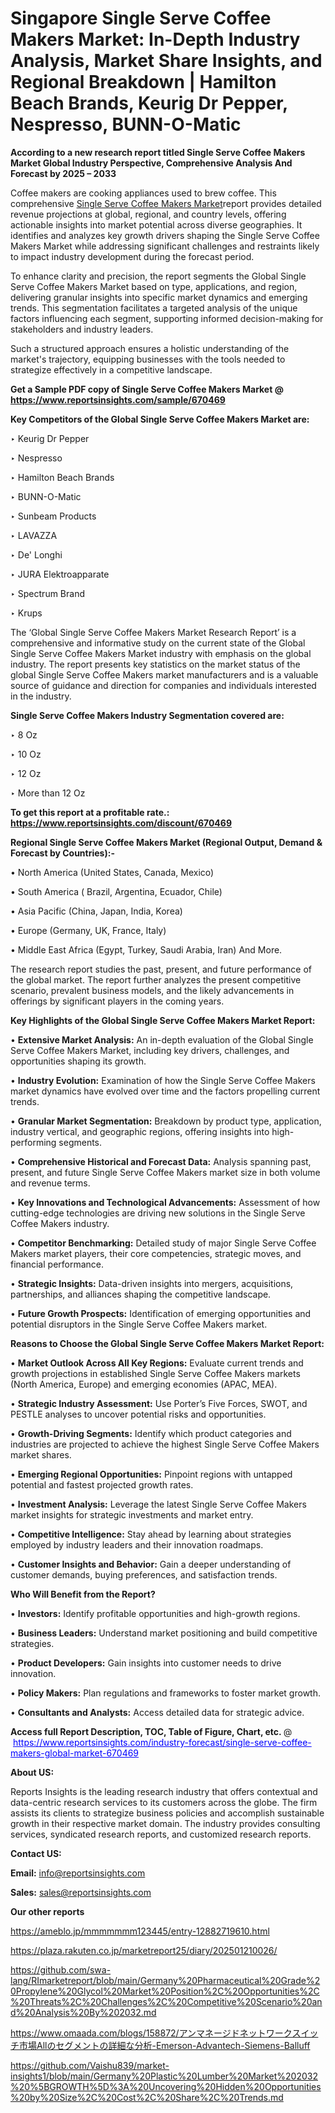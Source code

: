 # Singapore Single Serve Coffee Makers Market: In-Depth Industry Analysis, Market Share Insights, and Regional Breakdown | Hamilton Beach Brands, Keurig Dr Pepper, Nespresso, BUNN-O-Matic

<strong>According to a new research report titled Single Serve Coffee Makers Market Global Industry Perspective, Comprehensive Analysis And Forecast by 2025 – 2033</strong>

Coffee makers are cooking appliances used to brew coffee. This comprehensive <a href=https://www.reportsinsights.com/sample/670469>Single Serve Coffee Makers Market</a>report provides detailed revenue projections at global, regional, and country levels, offering actionable insights into market potential across diverse geographies. It identifies and analyzes key growth drivers shaping the Single Serve Coffee Makers Market while addressing significant challenges and restraints likely to impact industry development during the forecast period.

To enhance clarity and precision, the report segments the Global Single Serve Coffee Makers Market based on type, applications, and region, delivering granular insights into specific market dynamics and emerging trends. This segmentation facilitates a targeted analysis of the unique factors influencing each segment, supporting informed decision-making for stakeholders and industry leaders.

Such a structured approach ensures a holistic understanding of the market's trajectory, equipping businesses with the tools needed to strategize effectively in a competitive landscape.

<strong>Get a Sample PDF copy of Single Serve Coffee Makers Market </strong><strong>@<a href=https://www.reportsinsights.com/sample/670469 style=color:#0000ff;> https://www.reportsinsights.com/sample/670469</a></strong></font>

<strong>Key Competitors of the Global Single Serve Coffee Makers Market are:</strong>

‣ Keurig Dr Pepper

‣ Nespresso

‣ Hamilton Beach Brands

‣ BUNN-O-Matic

‣ Sunbeam Products

‣ LAVAZZA

‣ De&#39; Longhi

‣ JURA Elektroapparate

‣ Spectrum Brand

‣ Krups

The ‘Global Single Serve Coffee Makers Market Research Report’ is a comprehensive and informative study on the current state of the Global Single Serve Coffee Makers Market industry with emphasis on the global industry. The report presents key statistics on the market status of the global Single Serve Coffee Makers market manufacturers and is a valuable source of guidance and direction for companies and individuals interested in the industry.

<strong>Single Serve Coffee Makers Industry Segmentation covered are:</strong>

‣ 8 Oz

‣ 10 Oz

‣ 12 Oz

‣ More than 12 Oz

<strong>To get this report at a profitable rate.: <a href=https://www.reportsinsights.com/discount/670469 style=color:#0000ff;>https://www.reportsinsights.com/discount/670469</a></strong></font>

<strong>Regional Single Serve Coffee Makers Market (Regional Output, Demand &amp; Forecast by Countries):-</strong>

• North America (United States, Canada, Mexico)

• South America ( Brazil, Argentina, Ecuador, Chile)

• Asia Pacific (China, Japan, India, Korea)

• Europe (Germany, UK, France, Italy)

• Middle East Africa (Egypt, Turkey, Saudi Arabia, Iran) And More.

The research report studies the past, present, and future performance of the global market. The report further analyzes the present competitive scenario, prevalent business models, and the likely advancements in offerings by significant players in the coming years.

<strong>Key Highlights of the Global Single Serve Coffee Makers Market Report:</strong>

• <strong>Extensive Market Analysis:</strong> An in-depth evaluation of the Global Single Serve Coffee Makers Market, including key drivers, challenges, and opportunities shaping its growth.

• <strong>Industry Evolution:</strong> Examination of how the Single Serve Coffee Makers market dynamics have evolved over time and the factors propelling current trends.

• <strong>Granular Market Segmentation:</strong> Breakdown by product type, application, industry vertical, and geographic regions, offering insights into high-performing segments.

• <strong>Comprehensive Historical and Forecast Data:</strong> Analysis spanning past, present, and future Single Serve Coffee Makers market size in both volume and revenue terms.

• <strong>Key Innovations and Technological Advancements:</strong> Assessment of how cutting-edge technologies are driving new solutions in the Single Serve Coffee Makers industry.

• <strong>Competitor Benchmarking:</strong> Detailed study of major Single Serve Coffee Makers market players, their core competencies, strategic moves, and financial performance.

• <strong>Strategic Insights:</strong> Data-driven insights into mergers, acquisitions, partnerships, and alliances shaping the competitive landscape.

• <strong>Future Growth Prospects:</strong> Identification of emerging opportunities and potential disruptors in the Single Serve Coffee Makers market.

<strong>Reasons to Choose the Global Single Serve Coffee Makers Market Report:</strong>

• <strong>Market Outlook Across All Key Regions:</strong> Evaluate current trends and growth projections in established Single Serve Coffee Makers markets (North America, Europe) and emerging economies (APAC, MEA).

• <strong>Strategic Industry Assessment:</strong> Use Porter’s Five Forces, SWOT, and PESTLE analyses to uncover potential risks and opportunities.

• <strong>Growth-Driving Segments:</strong> Identify which product categories and industries are projected to achieve the highest Single Serve Coffee Makers market shares.

• <strong>Emerging Regional Opportunities:</strong> Pinpoint regions with untapped potential and fastest projected growth rates.

• <strong>Investment Analysis:</strong> Leverage the latest Single Serve Coffee Makers market insights for strategic investments and market entry.

• <strong>Competitive Intelligence:</strong> Stay ahead by learning about strategies employed by industry leaders and their innovation roadmaps.

• <strong>Customer Insights and Behavior:</strong> Gain a deeper understanding of customer demands, buying preferences, and satisfaction trends.

<strong>Who Will Benefit from the Report?</strong>

• <strong>Investors:</strong> Identify profitable opportunities and high-growth regions.

• <strong>Business Leaders:</strong> Understand market positioning and build competitive strategies.

• <strong>Product Developers:</strong> Gain insights into customer needs to drive innovation.

• <strong>Policy Makers:</strong> Plan regulations and frameworks to foster market growth.

• <strong>Consultants and Analysts:</strong> Access detailed data for strategic advice.
</ul>
<strong>Access full Report Description, TOC, Table of Figure, Chart, etc. </strong>@  <a href=https://www.reportsinsights.com/industry-forecast/single-serve-coffee-makers-global-market-670469 style=color:#0000ff;>https://www.reportsinsights.com/industry-forecast/single-serve-coffee-makers-global-market-670469</a></font>

<strong><strong>About US</strong>:</strong>

Reports Insights is the leading research industry that offers contextual and data-centric research services to its customers across the globe. The firm assists its clients to strategize business policies and accomplish sustainable growth in their respective market domain. The industry provides consulting services, syndicated research reports, and customized research reports.

<strong>Contact US:</strong>

<p class=""""><b>Email:</b> <a href=mailto:info@reportsinsights.com>info@reportsinsights.com</a></p>
<p class=""""><b>Sales:</b> <a href=mailto:sales@reportsinsights.com>sales@reportsinsights.com</a></p>

<strong>Our other reports</strong>

<a href=https://ameblo.jp/mmmmmmm123445/entry-12882719610.html>https://ameblo.jp/mmmmmmm123445/entry-12882719610.html</a>

<a href=https://plaza.rakuten.co.jp/marketreport25/diary/202501210026/>https://plaza.rakuten.co.jp/marketreport25/diary/202501210026/</a>

<a href=https://github.com/swa-lang/RImarketreport/blob/main/Germany%20Pharmaceutical%20Grade%20Propylene%20Glycol%20Market%20Position%2C%20Opportunities%2C%20Threats%2C%20Challenges%2C%20Competitive%20Scenario%20and%20Analysis%20By%202032.md>https://github.com/swa-lang/RImarketreport/blob/main/Germany%20Pharmaceutical%20Grade%20Propylene%20Glycol%20Market%20Position%2C%20Opportunities%2C%20Threats%2C%20Challenges%2C%20Competitive%20Scenario%20and%20Analysis%20By%202032.md</a>

<a href=https://www.omaada.com/blogs/158872/アンマネージドネットワークスイッチ市場Allのセグメントの詳細な分析-Emerson-Advantech-Siemens-Balluff>https://www.omaada.com/blogs/158872/アンマネージドネットワークスイッチ市場Allのセグメントの詳細な分析-Emerson-Advantech-Siemens-Balluff</a>

<a href=https://github.com/Vaishu839/market-insights1/blob/main/Germany%20Plastic%20Lumber%20Market%202032%20%5BGROWTH%5D%3A%20Uncovering%20Hidden%20Opportunities%20by%20Size%2C%20Cost%2C%20Share%2C%20Trends.md>https://github.com/Vaishu839/market-insights1/blob/main/Germany%20Plastic%20Lumber%20Market%202032%20%5BGROWTH%5D%3A%20Uncovering%20Hidden%20Opportunities%20by%20Size%2C%20Cost%2C%20Share%2C%20Trends.md</a>
